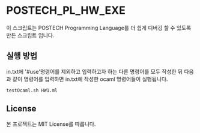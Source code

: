 # POSTECH_PL_HW_EXE
이 스크립트는 POSTECH Programming Language를 더 쉽게 디버깅 할 수 있도록 만든 스크립트 입니다.

## 실행 방법
in.txt에 '#use'명령어를 제외하고 입력하고자 하는 다른 명령어를 모두 작성한 뒤 다음과 같이 명령어를 입력하면 in.txt에 작성한 ocaml 명령어들이 실행됩니다.
```
testOcaml.sh HW1.ml
```

## License
본 프로젝트는 MIT License를 따릅니다.

